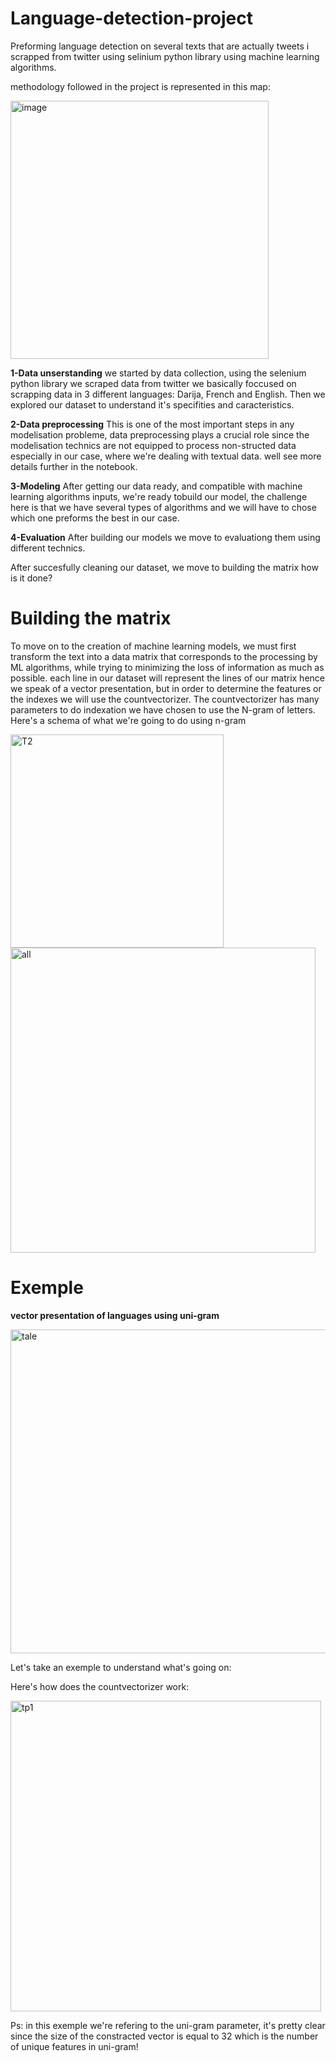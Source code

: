 # Language-detection-project
Preforming language detection on several texts that are actually tweets i scrapped from twitter using selinium python library using machine learning algorithms.

methodology followed in the project is represented in this map:


<img width="413" alt="image" src="https://user-images.githubusercontent.com/81523859/152368036-082fb005-5a27-481d-8eb0-daa1797edaa7.png">


**1-Data unserstanding**
we started by data collection, using the selenium python library we scraped data from twitter we basically foccused on scrapping data in 3 different languages: Darija, French and English. Then we explored our dataset to understand it's specifities and caracteristics.

**2-Data preprocessing**
This is one of the most important steps in any modelisation probleme, data preprocessing plays a crucial role since the modelisation technics are not equipped to process non-structed data especially in our case, where we're dealing with textual data. well see more details further in the notebook.

**3-Modeling**
After getting our data ready, and compatible with machine learning algorithms inputs, we're ready tobuild our model, the challenge here is that we have several types of algorithms and we will have to chose which one preforms the best in our case. 

**4-Evaluation**
After building our models we move to evaluationg them using different technics.

After succesfully cleaning our dataset, we move to building the matrix how is it done?

#  **Building the matrix**
To move on to the creation of machine learning models, we must first transform the text into a data matrix that corresponds to the processing by ML algorithms, while trying to minimizing the loss of information as much as possible.
each line in our dataset will represent the lines of our matrix hence we speak of a vector presentation, but in order to determine the features or the indexes we will use the countvectorizer.
The countvectorizer has many parameters to do indexation we have chosen to use the N-gram of letters.
Here's a schema of what we're going to do using n-gram


<img width="341" alt="T2" src="https://user-images.githubusercontent.com/81523859/152369184-314d14c3-753f-40ec-8ae9-96e557aab168.png">

<img width="488" alt="all" src="https://user-images.githubusercontent.com/81523859/152369273-357b8037-6a15-4fc0-af60-de5eb4cec7ad.png">


#  **Exemple**


**vector presentation of languages using uni-gram**

<img width="518" alt="tale" src="https://user-images.githubusercontent.com/81523859/152369504-70624c94-83c2-45d3-90c6-5412c8f3cac7.png">

Let's take an exemple to understand what's going on:

Here's how does the countvectorizer work:


<img width="497" alt="tp1" src="https://user-images.githubusercontent.com/81523859/152370021-d44a3706-3dd9-493e-8038-7956077caf49.png">


Ps: in this exemple we're refering to the uni-gram parameter, it's pretty clear since the size of the constracted vector is equal to 32 which is the number of unique features in uni-gram!


